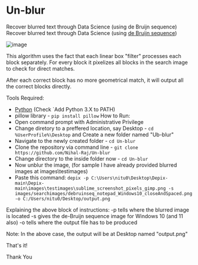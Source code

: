 # Un-blur
Recover blurred text through Data Science (using de Bruijn sequence)
Recover blurred text through Data Science (using [de Bruijn sequence](https://en.wikipedia.org/wiki/De_Bruijn_sequence))

![image](https://github.com/Nihal-Raj/Un-blur/assets/83210067/49ff4a08-72ee-4abb-ae42-ef7a48ba6967)

This algorithm uses the fact that each linear box "filter" processes each block separately. For every block it pixelizes all blocks in the search image to check for direct matches.

After each correct block has no more geometrical match, it will output all the correct blocks directly. 

Tools Required:

- [Python](https://www.python.org/downloads) (Check `Add Python 3.X to PATH)
- pillow library - `pip install pillow` 
How to Run:
- Open command prompt with Administrative Privilege
- Change diretory to a preffered location, say Desktop - `cd %UserProfile%\Desktop` and Create a new folder named "Ub-blur"
- Navigate to the newly created folder - `cd Un-blur`
- Clone the repository via command line - `git clone https://github.com/Nihal-Raj/Un-blur`
- Change directory to the inside folder now -  `cd Un-blur`
- Now unblur the image, (for sample I have already provided blurred images at images\testimages)
- Paste this command:
`depix -p C:\Users\nitu0\Desktop\Depix-main\Depix-main\images\testimages\sublime_screenshot_pixels_gimp.png -s images/searchimages/debruinseq_notepad_Windows10_closeAndSpaced.png -o C:/Users/nitu0/Desktop/output.png`

Explaining the above block of instructions: 
-p tells where the blurred image is located
-s gives the de-Bruijn sequence image for Windows 10 (and 11 also)
-o tells where the output file has to be produced 

Note: In the above case, the output will be at Desktop named "output.png"

That's it!

Thank You
